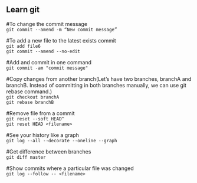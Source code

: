 ## Learn git
#To change the commit message \
`git commit --amend -m “New commit message”`

#To add a new file to the latest exists commit\
`git add file6` \
`git commit --amend --no-edit`

#Add and commit in one command\
`git commit -am "commit message"`

#Copy changes from another branch(Let’s have two branches, branchA and branchB. Instead of committing in both branches manually, we can use git rebase command.) \
`git checkout branchA` \
`git rebase branchB`

#Remove file from a commit \
`git reset --soft HEAD^` \
`git reset HEAD <filename>`

#See your history like a graph \
`git log --all --decorate --oneline --graph`

#Get difference between branches \
`git diff master`

#Show commits where a particular file was changed \
`git log --follow -- <filename>`

#

